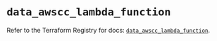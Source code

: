 # `data_awscc_lambda_function`

Refer to the Terraform Registry for docs: [`data_awscc_lambda_function`](https://registry.terraform.io/providers/hashicorp/awscc/0.70.0/docs/data-sources/lambda_function).
